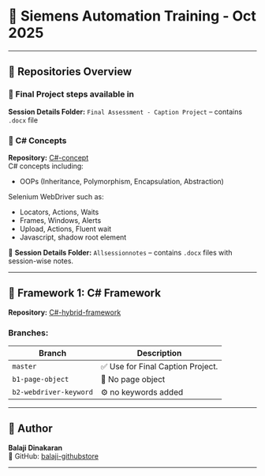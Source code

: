 ﻿# 📘 Siemens Automation Training - Oct 2025
---

## 📂 Repositories Overview

### 🔹 Final Project steps available in  
**Session Details Folder:**  `Final Assessment - Caption Project` – contains `.docx` file

### 🔹 C# Concepts  
**Repository:** [C#-concept](https://github.com/balaji-githubstore/csharp-selenium-siemens-oct-2025.git)  
C# concepts including:
- OOPs (Inheritance, Polymorphism, Encapsulation, Abstraction)

Selenium WebDriver such as:
- Locators, Actions, Waits
- Frames, Windows, Alerts
- Upload, Actions, Fluent wait
- Javascript, shadow root element

📁 **Session Details Folder:** `Allsessionnotes` – contains `.docx` files with session-wise notes.

---

## 🧪 Framework 1: C# Framework  
**Repository:** [C#-hybrid-framework](https://github.com/balaji-githubstore/csharp-hybrid-framework-siemens-oct-2025.git)
### Branches:

| Branch | Description |
|--------|-------------|
| `master` | ✅ Use for Final Caption Project. |
| `b1-page-object` | 🧪 No page object |
| `b2-webdriver-keyword` | ⚙️ no keywords added |

---
## 👤 Author

**Balaji Dinakaran**  
🔗 GitHub: [balaji-githubstore](https://github.com/balaji-githubstore)

---
